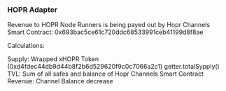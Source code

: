 ### HOPR Adapter

Revenue to HOPR Node Runners is being payed out by Hopr Channels Smart Contract:
0x693bac5ce61c720ddc68533991ceb41199d8f8ae


Calculations:

Supply: Wrapped xHOPR Token (0xd4fdec44db9d44b8f2b6d529620f9c0c7066a2c1) getter.totalSypply()
TVL: Sum of all safes and balance of Hopr Channels Smart Contract
Revenue: Channel Balance decrease